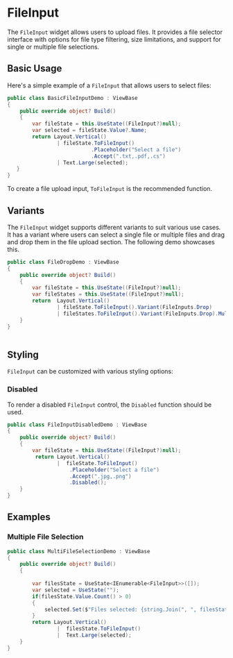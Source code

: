 # FileInput

The `FileInput` widget allows users to upload files. It provides a file selector interface with options for file type filtering, size limitations, and support for single or multiple file selections.

## Basic Usage

Here's a simple example of a `FileInput` that allows users to select files:

```csharp demo-below ivy-bg
public class BasicFileInputDemo : ViewBase
{
    public override object? Build()
    {    
        var fileState = this.UseState((FileInput?)null);
        var selected = fileState.Value?.Name;
        return Layout.Vertical()
                | fileState.ToFileInput()
                           .Placeholder("Select a file")
                           .Accept(".txt,.pdf,.cs")
                | Text.Large(selected);                    
   }     
}    
```

To create a file upload input, `ToFileInput` is the recommended function.

## Variants

The `FileInput` widget supports different variants to suit various use cases. It has a variant
where users can select a single file or multiple files and drag and drop them in the file upload
section. The following demo showcases this.

```csharp demo-below ivy-bg
public class FileDropDemo : ViewBase
{    
    public override object? Build()
    {    
        var fileState = this.UseState((FileInput?)null);
        var fileStates = this.UseState((FileInput?)null);
        return  Layout.Vertical()
                | fileState.ToFileInput().Variant(FileInputs.Drop)
                | fileStates.ToFileInput().Variant(FileInputs.Drop).Multiple;
    }
}    
         
```

## Styling

`FileInput` can be customized with various styling options:

### Disabled

To render a disabled `FileInput` control, the `Disabled` function should be used.

```csharp
public class FileInputDisabledDemo : ViewBase
{
    public override object? Build()
    {
        var fileState = this.UseState((FileInput?)null);
         return Layout.Vertical()
                |  fileState.ToFileInput()
                    .Placeholder("Select a file")
                    .Accept(".jpg,.png")
                    .Disabled();
    }
}    
```

<WidgetDocs Type="Ivy.FileInput" ExtensionTypes="Ivy.FileInputExtensions" SourceUrl="https://github.com/Ivy-Interactive/Ivy-Framework/blob/main/Ivy/Widgets/Inputs/FileInput.cs"/>

## Examples

### Multiple File Selection

```csharp demo-below ivy-bg
public class MultiFileSelectionDemo : ViewBase
{
    public override object? Build()
    {    
        
        var filesState = UseState<IEnumerable<FileInput>>([]);
        var selected = UseState("");
        if(filesState.Value.Count() > 0)
        {
            selected.Set($"Files selected: {string.Join(", ", filesState.Value?.Select(f => f.Name) ?? new string[0])}");
        }   
        return Layout.Vertical()
                |  filesState.ToFileInput()
                |  Text.Large(selected);
    }
}

```
